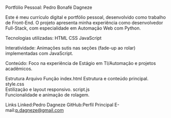 Portfólio Pessoal: Pedro Bonafé Dagneze

Este é meu currículo digital e portfólio pessoal, desenvolvido como trabalho de Front-End. O projeto apresenta minha experiência como desenvolvedor Full-Stack, com especialidade em Automação Web com Python.

Tecnologias utilizadas:
HTML 
CSS
JavaScript

Interatividade: 
Animações sutis nas seções (fade-up ao rolar) implementadas com JavaScript.

Conteúdo: 
Foco na experiência de Estágio em TI/Automação e projetos acadêmicos.

Estrutura
Arquivo	Função
index.html
Estrutura e conteúdo principal.
style.css	
Estilização e layout responsivo.
script.js	
Funcionalidade e animação de rolagem.

Links
Linked:Pedro Dagneze
GitHub:Perfil Principal
E-mail:p.dagneze@gmail.com
